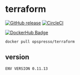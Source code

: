 # terraform

[![GitHub release](https://img.shields.io/github/release/opspresso/terraform.svg)](https://github.com/opspresso/terraform/releases)
[![CircleCI](https://circleci.com/gh/opspresso/terraform.svg?style=svg)](https://circleci.com/gh/opspresso/terraform)

[![DockerHub Badge](http://dockeri.co/image/opspresso/terraform)](https://hub.docker.com/r/opspresso/terraform/)

```bash
docker pull opspresso/terraform
```

## version

```
ENV VERSION 0.11.13
```
